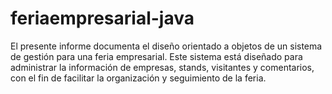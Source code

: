 # feriaempresarial-java
El presente informe documenta el diseño orientado a objetos de un sistema de gestión para una feria empresarial. Este sistema está diseñado para administrar la información de empresas, stands, visitantes y comentarios, con el fin de facilitar la organización y seguimiento de la feria.
